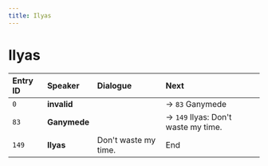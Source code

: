 ```yaml
---
title: Ilyas
---
```


# Ilyas


| Entry ID | Speaker | Dialogue | Next |
| :------- | :------ | :------- | :------------ |
| `0` | **invalid** |  | → `83` Ganymede |
| `83` | **Ganymede** |  | → `149` Ilyas: Don't waste my time\. |
| `149` | **Ilyas** | Don't waste my time\. | End |
